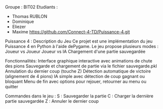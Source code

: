 Groupe : BIT02
Etudiants : 
  - Thomas RUBLON
  - Dominique
  - Eliezer
  - Maxime
https://github.com/Connect-4-TD/Puissance-4.git

Puissance 4 : Description du Jeu
Ce projet est une implémentation du jeu Puissance 4 en Python à l'aide dePygame. 
Le jeu propose plusieurs modes :
Joueur vs Joueur
Joueur vs IA
Chargement d'une partie sauvegardée

Fonctionnalités:
Interface graphique interactive avec animations de chute des pions
Sauvegarde et chargement de partie via le fichier sauvegarde.pkl
Annulation du dernier coup (touche Z)
Détection automatique de victoire (alignement de 4 pions)
IA simple avec détection de coup gagnant ou bloquant
Menu de fin avec options pour rejouer, retourner au menu ou quitter

Commandes dans le jeu :
S : Sauvegarder la partie
C : Charger la dernière partie sauvegardée
Z : Annuler le dernier coup

